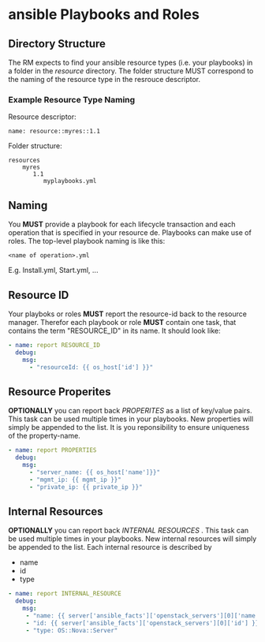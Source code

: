 # ansible Playbooks and Roles
## Directory Structure
The RM expects to find your ansible resource types (i.e. your playbooks) in a folder in the _resource_ directory.
The folder structure MUST correspond to the naming of the resource type in the resrouce descriptor.

### Example Resource Type Naming
Resource descriptor:
```
name: resource::myres::1.1
```
Folder structure:
```
resources
    myres
       1.1
          myplaybooks.yml
```

## Naming
You **MUST** provide a playbook for each lifecycle transaction and each operation that is specified in your resource de.
Playbooks can make use of roles. The top-level playbook naming is like this:
```
<name of operation>.yml
```
E.g. Install.yml, Start.yml, ...

## Resource ID
Your playboks or roles **MUST** report the resource-id back to the resource manager.
Therefor each playbook or role **MUST** contain one task, that contains the term "RESOURCE_ID" in its name. It should look like:

```yaml
- name: report RESOURCE_ID
  debug:
    msg:
      - "resourceId: {{ os_host['id'] }}"
```
## Resource Properites
**OPTIONALLY** you can report back _PROPERITES_ as a list of key/value pairs. This task can be used multiple times in your playbooks. New properties will simply be appended to the list.
It is you reponsibility to ensure uniqueness of the property-name.

```yaml
- name: report PROPERTIES
  debug:
    msg:
      - "server_name: {{ os_host['name']}}"
      - "mgmt_ip: {{ mgmt_ip }}"
      - "private_ip: {{ private_ip }}"

```
## Internal Resources
**OPTIONALLY** you can report back _INTERNAL RESOURCES_ . This task can be used multiple times in your playbooks. New internal resources will simply be appended to the list.
Each internal resource is described by
- name
- id
- type

```yaml
- name: report INTERNAL_RESOURCE
  debug:
    msg:
     - "name: {{ server['ansible_facts']['openstack_servers'][0]['name'] }}"
     - "id: {{ server['ansible_facts']['openstack_servers'][0]['id'] }}"
     - "type: OS::Nova::Server"
```
